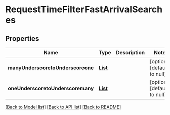 # RequestTimeFilterFastArrivalSearches
## Properties

Name | Type | Description | Notes
------------ | ------------- | ------------- | -------------
**manyUnderscoretoUnderscoreone** | [**List**](RequestTimeFilterFastArrivalManyToOneSearch.md) |  | [optional] [default to null]
**oneUnderscoretoUnderscoremany** | [**List**](RequestTimeFilterFastArrivalOneToManySearch.md) |  | [optional] [default to null]

[[Back to Model list]](../README.md#documentation-for-models) [[Back to API list]](../README.md#documentation-for-api-endpoints) [[Back to README]](../README.md)


